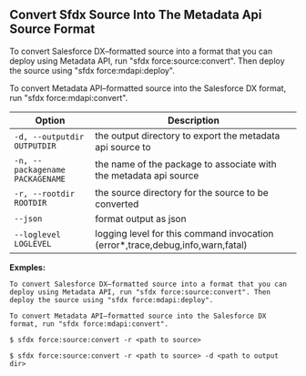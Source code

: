 ## Convert Sfdx Source Into The Metadata Api Source Format

To convert Salesforce DX–formatted source into a format that you can deploy using Metadata API, run "sfdx force:source:convert". Then deploy the source using "sfdx force:mdapi:deploy".

To convert Metadata API–formatted source into the Salesforce DX format, run "sfdx force:mdapi:convert".



Option | Description
--- | --- 
```-d, --outputdir OUTPUTDIR``` | the output directory to export the metadata api source to
```-n, --packagename PACKAGENAME``` | the name of the package to associate with the metadata api source
```-r, --rootdir ROOTDIR``` | the source directory for the source to be converted
```--json``` | format output as json
```--loglevel LOGLEVEL``` | logging level for this command invocation (error*,trace,debug,info,warn,fatal)


__Exmples:__ 

```
To convert Salesforce DX–formatted source into a format that you can deploy using Metadata API, run "sfdx force:source:convert". Then deploy the source using "sfdx force:mdapi:deploy".

To convert Metadata API–formatted source into the Salesforce DX format, run "sfdx force:mdapi:convert".

$ sfdx force:source:convert -r <path to source>

$ sfdx force:source:convert -r <path to source> -d <path to output dir>

```

